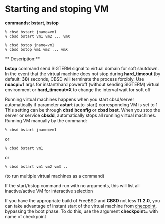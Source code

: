 # Starting and stoping VM

**commands: bstart, bstop**

```
% cbsd bstart jname=vm1
% cbsd bstart vm1 vm2 ... vmX

% cbsd bstop jname=vm1
% cbsd bstop vm1 vm2 ... vmX
```

** Description:**

**bstop** command send SIGTERM signal to virtual domain for soft shutdown. In the event that the virtual machine does not stop during **hard_timeout** (by default: **30**) seconds, CBSD will terminate the process forcibly. Use **noacpi=1** args for instant/hard poweroff (without sending SIGTERM) virtual environment or **hard_timeout=X** to change the interval wait for soft off

Running virtual machines happens when you start cbsd/server automatically if parameter **astart** (auto-start) corresponding VM is set to 1 This setting can be through **cbsd bconfig** or **cbsd bset**. When you stop the server or service **cbsdd**, automatically stops all running virtual machines. Running VM manually by the command:

```
% cbsd bstart jname=vm1
```

or

```
% cbsd bstart vm1
```
or

```
% cbsd bstart vm1 vm2 vm3 ..
```

(to run multiple virtual machines as a command)

If the start/bstop command run with no arguments, this will list all inactive/active VM for interactive selection

If you have the appropriate build of FreeBSD and **CBSD** not less **11.2.0**, you can take advantage of instant start of the virtual machine from [checpoint](https://www.bsdstore.ru/en/12.0.x/wf_bcheckpoint_ssi.html), bypassing the boot phase. To do this, use the argument **checkpoint=** with name of checkpoint
